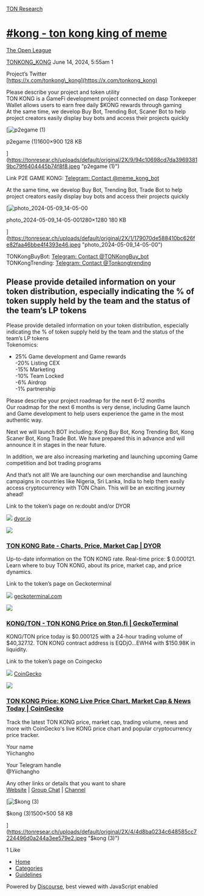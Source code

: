 [TON Research](/)

# [#kong - ton kong king of meme](/t/kong-ton-kong-king-of-meme/25467)

[The Open League](/c/the-open-league/56) 

    

[TONKONG\_KONG](https://tonresear.ch/u/TONKONG_KONG)   June 14, 2024, 5:55am  1

Project’s Twitter  
[https://x.com/tonkong\_kong](https://x.com/tonkong_kong)

Please describe your project and token utility  
TON KONG is a GameFi development project connected on dasp Tonkeeper Wallet allows users to earn free daily $KONG rewards through gaming  
At the same time, we develop Buy Bot, Trending Bot, Scaner Bot to help project creators easily display buy bots and access their projects quickly

[![p2egame (1)](https://tonresear.ch/uploads/default/optimized/2X/9/94c10698cd7da39693819bc79f6404445b74f8f8_2_690x388.jpeg)

p2egame (1)1600×900 128 KB

](https://tonresear.ch/uploads/default/original/2X/9/94c10698cd7da39693819bc79f6404445b74f8f8.jpeg "p2egame (1)")

  
Link P2E GAME KONG: [Telegram: Contact @meme\_kong\_bot](https://t.me/meme_kong_bot)

At the same time, we develop Buy Bot, Trending Bot, Trade Bot to help project creators easily display buy bots and access their projects quickly  

[![photo_2024-05-09_14-05-00](https://tonresear.ch/uploads/default/optimized/2X/1/179070de588410bc626fe82faa46bbe4f4393e46_2_500x500.jpeg)

photo\_2024-05-09\_14-05-001280×1280 180 KB

](https://tonresear.ch/uploads/default/original/2X/1/179070de588410bc626fe82faa46bbe4f4393e46.jpeg "photo_2024-05-09_14-05-00")

  
TONKongBuyBot: [Telegram: Contact @TONKongBuy\_bot](https://t.me/TONKongBuy_bot)  
TONKongTrending: [Telegram: Contact @Tonkongtrending](https://t.me/Tonkongtrending)

## [](#please-provide-detailed-information-on-your-token-distribution-especially-indicating-the-of-token-supply-held-by-the-team-and-the-status-of-the-teams-lp-tokens-1)Please provide detailed information on your token distribution, especially indicating the % of token supply held by the team and the status of the team’s LP tokens

Please provide detailed information on your token distribution, especially indicating the % of token supply held by the team and the status of the team’s LP tokens  
Tokenomics:

*   25% Game development and Game rewards  
    \-20% Listing CEX  
    \-15% Marketing  
    \-10% Team Locked  
    \-6% Airdrop  
    \-1% partnership

Please describe your project roadmap for the next 6-12 months  
Our roadmap for the next 6 months is very dense, including Game launch and Game development to help users experience the game in the most authentic way.

Next we will launch BOT including: Kong Buy Bot, Kong Trending Bot, Kong Scaner Bot, Kong Trade Bot. We have prepared this in advance and will announce it in stages in the near future.

In addition, we are also increasing marketing and launching upcoming Game competition and bot trading programs

And that’s not all! We are launching our own merchandise and launching campaigns in countries like Nigeria, Sri Lanka, India to help them easily access cryptocurrency with TON Chain. This will be an exciting journey ahead!

Link to the token’s page on re:doubt and/or DYOR

![](https://tonresear.ch/uploads/default/original/2X/6/608655bdec6f6b6959821d2cf60272aca0763378.png) [dyor.io](https://dyor.io/token/EQDjOH3noUJVCXLSBxCh2agnh4OELDvoGBXwUNTxzZpaEWH4)

![](https://tonresear.ch/uploads/default/optimized/2X/4/41236785dea51b899683c6dabd3146ef5d912933_2_500x500.jpeg)

### [TON KONG Rate - Charts, Price, Market Cap | DYOR](https://dyor.io/token/EQDjOH3noUJVCXLSBxCh2agnh4OELDvoGBXwUNTxzZpaEWH4)

Up-to-date information on the TON KONG rate. Real-time price: $ 0.000121. Learn where to buy TON KONG, about its price, market cap, and price dynamics.

Link to the token’s page on Geckoterminal

![](https://tonresear.ch/uploads/default/original/2X/6/634d2ca8e408bed765ed29de6b9d29d55e817cab.png) [geckoterminal.com](https://www.geckoterminal.com/ton/pools/EQB2H1jUrc894BYsBLD439mqRPVNEpIy6oixrYy9WU5sf39Z)

![](https://tonresear.ch/uploads/default/optimized/2X/0/06530047bfd1d6a7a8869faaa6c982a10e469424_2_690x388.png)

### [KONG/TON - TON KONG Price on Ston.fi | GeckoTerminal](https://www.geckoterminal.com/ton/pools/EQB2H1jUrc894BYsBLD439mqRPVNEpIy6oixrYy9WU5sf39Z)

KONG/TON price today is $0.000125 with a 24-hour trading volume of $40,327.12. TON KONG contract address is EQDjO...EWH4 with $150.98K in liquidity.

Link to the token’s page on Coingecko

![](https://tonresear.ch/uploads/default/original/2X/b/b5a27809619f755481ec4d0b50ff615e2a656d2e.png) [CoinGecko](https://www.coingecko.com/en/coins/ton-kong)

![](https://tonresear.ch/uploads/default/original/2X/8/86d8dcaf647a40e1761aa21ec96b177044b4767e.png)

### [TON KONG Price: KONG Live Price Chart, Market Cap & News Today | CoinGecko](https://www.coingecko.com/en/coins/ton-kong)

Track the latest TON KONG price, market cap, trading volume, news and more with CoinGecko's live KONG price chart and popular cryptocurrency price tracker.

Your name  
Yiichangho

Your Telegram handle  
@Yiichangho

Any other links or details that you want to share  
[Website](https://www.tonkong.io/) | [Group Chat](https://t.me/TONKONG_KONG_CHAT) | [Channel](https://t.me/Tonkong_KONG)

[![$kong (3)](https://tonresear.ch/uploads/default/optimized/2X/4/4d8ba0234c648585cc7224496d0a244a3ee579e2_2_690x230.jpeg)

$kong (3)1500×500 58 KB

](https://tonresear.ch/uploads/default/original/2X/4/4d8ba0234c648585cc7224496d0a244a3ee579e2.jpeg "$kong (3)")

  1 Like

*   [Home](/)
*   [Categories](/categories)
*   [Guidelines](/guidelines)

Powered by [Discourse](https://www.discourse.org), best viewed with JavaScript enabled